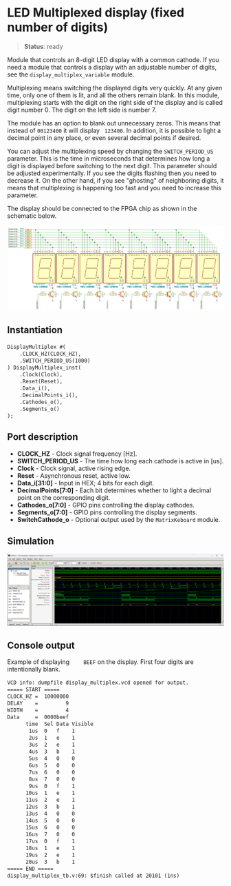 # LED Multiplexed display (fixed number of digits)

>**Status**: ready

Module that controls an 8-digit LED display with a common cathode. If you need a module that controls a display with an adjustable number of digits, see the `display_multiplex_variable` module.

Multiplexing means switching the displayed digits very quickly. At any given time, only one of them is lit, and all the others remain blank. In this module, multiplexing starts with the digit on the right side of the display and is called digit number 0. The digit on the left side is number 7.

The module has an option to blank out unnecessary zeros. This means that instead of `00123400` it will display ` 123400`. In addition, it is possible to light a decimal point in any place, or even several decimal points if desired.

You can adjust the multiplexing speed by changing the `SWITCH_PERIOD_US` parameter. This is the time in microseconds that determines how long a digit is displayed before switching to the next digit. This parameter should be adjusted experimentally. If you see the digits flashing then you need to decrease it. On the other hand, if you see "ghosting" of neighboring digits, it means that multiplexing is happening too fast and you need to increase this parameter.

The display should be connected to the FPGA chip as shown in the schematic below.

![Schematic](schematic.png "Schematic")

## Instantiation

    DisplayMultiplex #(
        .CLOCK_HZ(CLOCK_HZ),
        .SWITCH_PERIOD_US(1000)
    ) DisplayMultiplex_inst(
        .Clock(Clock),
        .Reset(Reset),
        .Data_i(),
        .DecimalPoints_i(),
        .Cathodes_o(),
        .Segments_o()
    );
    
## Port description

+ **CLOCK_HZ** - Clock signal frequency [Hz].
+ **SWITCH_PERIOD_US** - The time how long each cathode is active in [us].
+ **Clock** - Clock signal, active rising edge.
+ **Reset** - Asynchronous reset, active low.
+ **Data_i[31:0]** - Input in HEX; 4 bits for each digit.
+ **DecimalPoints[7:0]** - Each bit determines whether to light a decimal point on the corresponding digit.
+ **Cathodes_o[7:0]** - GPIO pins controlling the display cathodes.
+ **Segments_o[7:0]** - GPIO pins controlling the display segments.
+ **SwitchCathode_o** - Optional output used by the `MatrixKeboard` module.

## Simulation

![Simulation](simulation.png "Simulation")

## Console output

Example of displaying `    BEEF` on the display. First four digits are intentionally blank.

    VCD info: dumpfile display_multiplex.vcd opened for output.
    ===== START =====
    CLOCK_HZ =  10000000
    DELAY    =         9
    WIDTH    =         4
    Data     =  0000beef
          time  Sel Data Visible
           1us  0   f    1
           2us  1   e    1
           3us  2   e    1
           4us  3   b    1
           5us  4   0    0
           6us  5   0    0
           7us  6   0    0
           8us  7   0    0
           9us  0   f    1
          10us  1   e    1
          11us  2   e    1
          12us  3   b    1
          13us  4   0    0
          14us  5   0    0
          15us  6   0    0
          16us  7   0    0
          17us  0   f    1
          18us  1   e    1
          19us  2   e    1
          20us  3   b    1
    ===== END =====
    display_multiplex_tb.v:69: $finish called at 20101 (1ns)

